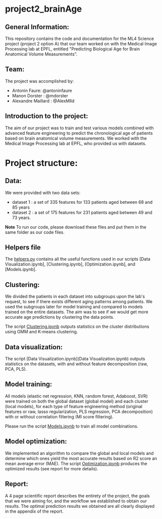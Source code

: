 # project2_brainAge

## General Information:

This repository contains the code and documentation for the ML4 Science project (project 2 option A) that our team worked on with the Medical Image Processing lab at EPFL, entitled "Predicting Biological Age for Brain Anatomical Volume Measurements".

## Team:

The project was accomplished by: 
- Antonin Faure: @antoninfaure
- Manon Dorster : @mdorster
- Alexandre Maillard : @AlexMlld

## Introduction to the project:

The aim of our project was to train and test various models combined with advanced feature engineering to predict the chronological age of patients based on brain anatomical volume measurements. We worked with the Medical Image Processing lab at EPFL, who provided us with datasets.

# Project structure: 

## Data:

We were provided with two data sets:
- dataset 1 : a set of 335 features for 133 patients aged between 68 and 85 years
- dataset 2 : a set of 175 features for 231 patients aged between 49 and 73 years.
  
**Note**
To run our code, please download these files and put them in the same folder as our code files. 

## Helpers file
The [helpers.py](helpers.py) contains all the useful functions used in our scripts [Data Visualization.ipynb], [Clustering.ipynb], [Optimization.ipynb], and [Models.ipynb].

## Clustering:

We divided the patients in each dataset into subgroups upon the lab's request, to see if there exists different aging patterns among patients. We used the subgroups later for model training and compared to models trained on the entire datasets. The aim was to see if we would get more accurate age predictions by clustering the data points. 

The script [Clustering.ipynb](Clustering.ipynb) outputs statistics on the cluster distributions using GMM and K-means clustering.

## Data visualization:

The script [Data Visualization.ipynb](Data Visualization.ipynb) outputs statistics on the datasets, with and without feature decomposition (raw, PCA, PLS).

## Model training: 

All models (elastic net regression, KNN, random forest, Adaboost, SVR) were trained on both the global dataset (global model) and each cluster (local models), for each type of feature engineering method (original features or raw, lasso regularization, PLS regression, PCA decomposition) with or without correlation filtering (MI score filtering).

Please run the script [Models.ipynb](Models.ipynb) to train all model combinations.

## Model optimization: 

We implemented an algorithm to compare the global and local models and determine which ones yield the most accurate results based on R2 score an mean average error (MAE).
The script [Optimization.ipynb](Optimization.ipynb) produces the optimized results (see report for more details).

## Report:

A 4 page scientific report describes the entirety of the project, the goals that we were aiming for, and the workflow we established to obtain our results. The optimal prediction results we obtained are all clearly displayed in the appendix of the report.
